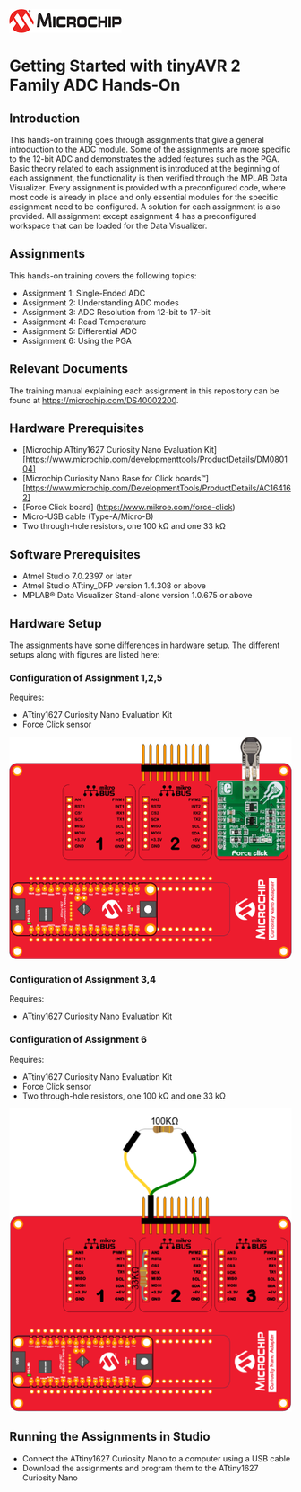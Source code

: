 <a href="https://microchip.com" target="_blank" align="left">
  <img width=200px height=auto src="images/MicrochipLogo.png">
</a>


# Getting Started with tinyAVR 2 Family ADC Hands-On

## Introduction
This hands-on training goes through assignments that give a general introduction to the ADC module. Some of the
assignments are more specific to the 12-bit ADC and demonstrates the added features such as the PGA. Basic
theory related to each assignment is introduced at the beginning of each assignment, the functionality is then verified
through the MPLAB Data Visualizer. Every assignment is provided with a preconfigured code, where most code is
already in place and only essential modules for the specific assignment need to be configured. A solution for each assignment is also provided. All assignment except assignment 4 has a preconfigured workspace that can be loaded for the Data Visualizer. 

## Assignments
This hands-on training covers the following topics:

* Assignment 1: Single-Ended ADC
* Assignment 2: Understanding ADC modes
* Assignment 3: ADC Resolution from 12-bit to 17-bit
* Assignment 4: Read Temperature
* Assignment 5: Differential ADC
* Assignment 6: Using the PGA

## Relevant Documents
The training manual explaining each assignment in this repository can be found at https://microchip.com/DS40002200.

## Hardware Prerequisites
* [Microchip ATtiny1627 Curiosity Nano Evaluation Kit][https://www.microchip.com/developmenttools/ProductDetails/DM080104]
* [Microchip Curiosity Nano Base for Click boards™][https://www.microchip.com/DevelopmentTools/ProductDetails/AC164162]
* [Force Click board] (https://www.mikroe.com/force-click)
* Micro-USB cable (Type-A/Micro-B)
* Two through-hole resistors, one 100 kΩ and one 33 kΩ

## Software Prerequisites
* Atmel Studio 7.0.2397 or later
* Atmel Studio ATtiny_DFP version 1.4.308 or above
* MPLAB® Data Visualizer Stand-alone version 1.0.675 or above

## Hardware Setup
The assignments have some differences in hardware setup. The different setups along with figures are listed here:

### Configuration of Assignment 1,2,5
Requires: 
* ATtiny1627 Curiosity Nano Evaluation Kit 
* Force Click sensor
<p align="left">
  <img width=800px height=auto src="images/HW_Setup1.png">
</p>

### Configuration of Assignment 3,4
Requires: 
* ATtiny1627 Curiosity Nano Evaluation Kit

### Configuration of Assignment 6 
Requires: 
* ATtiny1627 Curiosity Nano Evaluation Kit 
* Force Click sensor 
* Two through-hole resistors, one 100 kΩ and one 33 kΩ
<p align="left">
  <img width=800px height=auto src="images/HW_Setup2.png">
</p>

## Running the Assignments in Studio
* Connect the ATtiny1627 Curiosity Nano to a computer using a USB cable
* Download the assignments and program them to the ATtiny1627 Curiosity Nano
